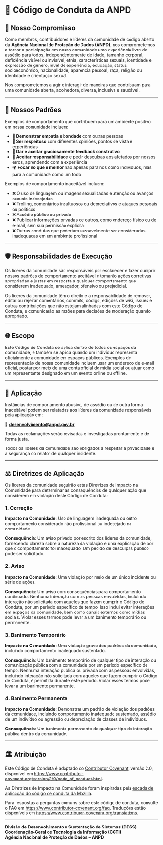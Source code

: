 # 📜 Código de Conduta da ANPD

## 🤝 Nosso Compromisso

Como membros, contribuidores e líderes da comunidade de código aberto da **Agência Nacional de Proteção de Dados (ANPD)**, nos comprometemos a tornar a participação em nossa comunidade uma experiência livre de assédio para todos, independentemente de idade, tamanho corporal, deficiência visível ou invisível, etnia, características sexuais, identidade e expressão de gênero, nível de experiência, educação, status socioeconômico, nacionalidade, aparência pessoal, raça, religião ou identidade e orientação sexual.

Nos comprometemos a agir e interagir de maneiras que contribuam para uma comunidade aberta, acolhedora, diversa, inclusiva e saudável.

---

## 🌟 Nossos Padrões

Exemplos de comportamento que contribuem para um ambiente positivo em nossa comunidade incluem:

- 🤝 **Demonstrar empatia e bondade** com outras pessoas
- 🙏 **Ser respeitoso** com diferentes opiniões, pontos de vista e experiências
- 💬 **Dar e aceitar graciosamente feedback construtivo**
- 🎯 **Aceitar responsabilidade** e pedir desculpas aos afetados por nossos erros, aprendendo com a experiência
- 🌍 **Focar no que é melhor** não apenas para nós como indivíduos, mas para a comunidade como um todo

Exemplos de comportamento inaceitável incluem:

- ❌ O uso de linguagem ou imagens sexualizadas e atenção ou avanços sexuais indesejados
- ❌ Trolling, comentários insultuosos ou depreciativos e ataques pessoais ou políticos
- ❌ Assédio público ou privado
- ❌ Publicar informações privadas de outros, como endereço físico ou de e-mail, sem sua permissão explícita
- ❌ Outras condutas que poderiam razoavelmente ser consideradas inadequadas em um ambiente profissional

---

## 🛡️ Responsabilidades de Execução

Os líderes da comunidade são responsáveis por esclarecer e fazer cumprir nossos padrões de comportamento aceitável e tomarão ações corretivas apropriadas e justas em resposta a qualquer comportamento que considerem inadequado, ameaçador, ofensivo ou prejudicial.

Os líderes da comunidade têm o direito e a responsabilidade de remover, editar ou rejeitar comentários, commits, código, edições de wiki, issues e outras contribuições que não estejam alinhadas com este Código de Conduta, e comunicarão as razões para decisões de moderação quando apropriado.

---

## 🌐 Escopo

Este Código de Conduta se aplica dentro de todos os espaços da comunidade, e também se aplica quando um indivíduo representa oficialmente a comunidade em espaços públicos. Exemplos de representação de nossa comunidade incluem usar um endereço de e-mail oficial, postar por meio de uma conta oficial de mídia social ou atuar como um representante designado em um evento online ou offline.

---

## 📧 Aplicação

Instâncias de comportamento abusivo, de assédio ou de outra forma inaceitável podem ser relatadas aos líderes da comunidade responsáveis pela aplicação em:

📧 **desenvolvimento@anpd.gov.br**

Todas as reclamações serão revisadas e investigadas prontamente e de forma justa.

Todos os líderes da comunidade são obrigados a respeitar a privacidade e a segurança do relator de qualquer incidente.

---

## ⚖️ Diretrizes de Aplicação

Os líderes da comunidade seguirão estas Diretrizes de Impacto na Comunidade para determinar as consequências de qualquer ação que considerem em violação deste Código de Conduta:

### 1. Correção

**Impacto na Comunidade**: Uso de linguagem inadequada ou outro comportamento considerado não profissional ou indesejado na comunidade.

**Consequência**: Um aviso privado por escrito dos líderes da comunidade, fornecendo clareza sobre a natureza da violação e uma explicação de por que o comportamento foi inadequado. Um pedido de desculpas público pode ser solicitado.

### 2. Aviso

**Impacto na Comunidade**: Uma violação por meio de um único incidente ou série de ações.

**Consequência**: Um aviso com consequências para comportamento continuado. Nenhuma interação com as pessoas envolvidas, incluindo interação não solicitada com aqueles que fazem cumprir o Código de Conduta, por um período específico de tempo. Isso inclui evitar interações em espaços da comunidade, bem como canais externos como mídias sociais. Violar esses termos pode levar a um banimento temporário ou permanente.

### 3. Banimento Temporário

**Impacto na Comunidade**: Uma violação grave dos padrões da comunidade, incluindo comportamento inadequado sustentado.

**Consequência**: Um banimento temporário de qualquer tipo de interação ou comunicação pública com a comunidade por um período específico de tempo. Nenhuma interação pública ou privada com as pessoas envolvidas, incluindo interação não solicitada com aqueles que fazem cumprir o Código de Conduta, é permitida durante este período. Violar esses termos pode levar a um banimento permanente.

### 4. Banimento Permanente

**Impacto na Comunidade**: Demonstrar um padrão de violação dos padrões da comunidade, incluindo comportamento inadequado sustentado, assédio de um indivíduo ou agressão ou depreciação de classes de indivíduos.

**Consequência**: Um banimento permanente de qualquer tipo de interação pública dentro da comunidade.

---

## 🏛️ Atribuição

Este Código de Conduta é adaptado do [Contributor Covenant](https://www.contributor-covenant.org), versão 2.0, disponível em https://www.contributor-covenant.org/version/2/0/code_of_conduct.html.

As Diretrizes de Impacto na Comunidade foram inspiradas pela [escada de aplicação do código de conduta da Mozilla](https://github.com/mozilla/diversity).

Para respostas a perguntas comuns sobre este código de conduta, consulte o FAQ em https://www.contributor-covenant.org/faq. Traduções estão disponíveis em https://www.contributor-covenant.org/translations.

---

**Divisão de Desenvolvimento e Sustentação de Sistemas (DDSS)**  
**Coordenação-Geral de Tecnologia da Informação (CGTI)**  
**Agência Nacional de Proteção de Dados – ANPD**
